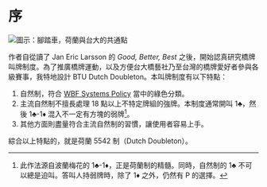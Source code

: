 # 序

![圖示：腳踏車，荷蘭與台大的共通點](favicon.svg)

作者自從讀了 Jan Eric Larsson 的 *Good, Better, Best* 之後，開始認真研究橋牌叫牌制度。為了推廣橋牌運動，以及方便台大橋藝社乃至台灣的橋牌愛好者參與各級賽事，我特地設計 BTU Dutch Doubleton。本叫牌制度有以下特點：

1. 自然制，符合 [WBF Systems Policy](https://www.worldbridge.org/systems/) 當中的綠色分類。
2. 主流自然制不擅長處理 18 點以上不特定牌組的強牌。本制度通常開叫 1♣，然後 1♣-1♦ 混入不一定有方塊的弱牌[^wj]。
3. 其他方面則盡量符合主流自然制的習慣，讓使用者容易上手。

[^wj]: 此作法源自波蘭梅花的 1♣-1♦，正是荷蘭制的精髓。同時，自然制的 1♣ 不可以總是迫叫。答叫人持弱牌時，除了 1♦ 之外，仍然有 P 的選擇。

綜合以上特點的，就是荷蘭 5542 制（Dutch Doubleton）。
